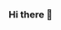 ### Hi there 👋

<!--
**emreyunusbas/emreyunusbas** is a ✨ _special_ ✨ repository because its `README.md` (this file) appears on your GitHub profile.


![emreyunusbas's github streak](https://github-readme-streak-stats.herokuapp.com/?user=emreyunusbas&theme=blue-green)
![Github stats 2](https://github-readme-stats.vercel.app/api?username=emreyunusbas&show_icons=true&theme=radical)

Here are some ideas to get you started:

- 🔭 I’m currently working on Güzel şeyler başaracağız inşallah :)
- 🌱 I’m currently learning ...
- 👯 I’m looking to collaborate on ...
- 🤔 I’m looking for help with ...
- 💬 Ask me about ...
- 📫 How to reach me: ...
- 😄 Pronouns: ...
- ⚡ Fun fact: ...
-->
